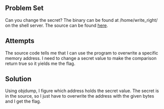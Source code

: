 ## **Problem Set**

Can you change the secret? The binary can be found at /home/write_right/ on the shell server. The source can be found [here](https://picoctf.com/problem-static/binary/WriteRight/write_right.c). 

## **Attempts**

The source code tells me that I can use the program to overwrite a specific memory address. I need to change a secret value to make the comparison return true so it yields me the flag.

## **Solution**

Using objdump, I figure which address holds the secret value. The secret is in the source, so I just have to overwrite the address with the given bytes and I get the flag.
